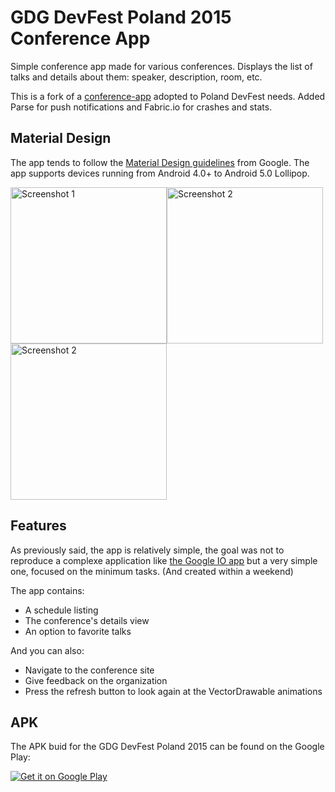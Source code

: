 GDG DevFest Poland 2015 Conference App
===============

Simple conference app made for various conferences. Displays the list of talks and details about them: speaker, description, room, etc.

This is a fork of a [conference-app](https://github.com/lynfogeek/conference-app) adopted to Poland DevFest needs. Added Parse for push notifications and Fabric.io for crashes and stats.


## Material Design

The app tends to follow the [Material Design guidelines](http://www.google.com/design/spec/material-design/introduction.html) from Google.
The app supports devices running from Android 4.0+ to Android 5.0 Lollipop.

<img src="https://raw.githubusercontent.com/tajchert/DevFest-Poland-Android/master/images/home.png" alt="Screenshot 1" width="250px" ><img src="https://raw.githubusercontent.com/tajchert/DevFest-Poland-Android/master/images/details.png" alt="Screenshot 2" width="250px"><img src="https://raw.githubusercontent.com/tajchert/DevFest-Poland-Android/master/images/agenda.png" alt="Screenshot 2" width="250px"> 

## Features

As previously said, the app is relatively simple, the goal was not to reproduce a complexe application like [the Google IO app](https://github.com/google/iosched) but a very simple one, focused on the minimum tasks. (And created within a weekend)

The app contains:
 * A schedule listing
 * The conference's details view
 * An option to favorite talks

And you can also:
 * Navigate to the conference site
 * Give feedback on the organization
 * Press the refresh button to look again at the VectorDrawable animations

 
## APK

The APK buid for the GDG DevFest Poland 2015 can be found on the Google Play:

<a href="https://play.google.com/store/apps/details?id=org.gdgpoland.devfest">
  <img alt="Get it on Google Play"
       src="https://developer.android.com/images/brand/en_generic_rgb_wo_60.png" />
</a>

